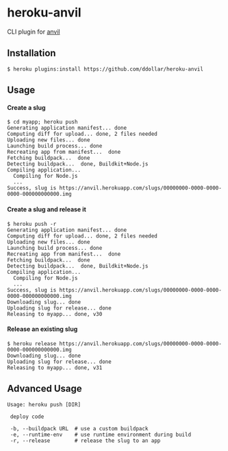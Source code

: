 # heroku-anvil

CLI plugin for [anvil](https://github.com/ddollar/anvil)

## Installation

    $ heroku plugins:install https://github.com/ddollar/heroku-anvil

## Usage

#### Create a slug

	$ cd myapp; heroku push
	Generating application manifest... done
	Computing diff for upload... done, 2 files needed
	Uploading new files... done
	Launching build process... done
	Recreating app from manifest...  done
	Fetching buildpack...  done
	Detecting buildpack...  done, Buildkit+Node.js
	Compiling application...
	  Compiling for Node.js
	  ...
	Success, slug is https://anvil.herokuapp.com/slugs/00000000-0000-0000-0000-000000000000.img

#### Create a slug and release it

	$ heroku push -r
	Generating application manifest... done
	Computing diff for upload... done, 2 files needed
	Uploading new files... done
	Launching build process... done
	Recreating app from manifest...  done
	Fetching buildpack...  done
	Detecting buildpack...  done, Buildkit+Node.js
	Compiling application...
	  Compiling for Node.js
	  ...
	Success, slug is https://anvil.herokuapp.com/slugs/00000000-0000-0000-0000-000000000000.img
	Downloading slug... done
	Uploading slug for release... done
	Releasing to myapp... done, v30

#### Release an existing slug

	$ heroku release https://anvil.herokuapp.com/slugs/00000000-0000-0000-0000-000000000000.img
	Downloading slug... done
	Uploading slug for release... done
	Releasing to myapp... done, v31

## Advanced Usage

	Usage: heroku push [DIR]

	 deploy code

	 -b, --buildpack URL  # use a custom buildpack
	 -e, --runtime-env    # use runtime environment during build
	 -r, --release        # release the slug to an app

